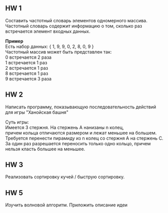 <h2>HW 1</h2>
<p>
    Составить частотный словарь элементов одномерного массива.<br>
    Частотный словарь содержит информацию о том, сколько раз встречается элемент входных данных.
</p>

<p>
    <b>Пример</b><br>
    Есть набор данных: { 1, 9, 9, 0, 2, 8, 0, 9 }<br>
    Частотный массив может быть представлен так:<br>
    0 встречается 2 раза<br>
    1 встречается 1 раз<br>
    2 встречается 1 раз<br>
    8 встречается 1 раз<br>
    9 встречается 3 раза<br>
</p>

<h2>HW 2</h2>
<p>
    Написать программу, показывающую последовательность действий для игры "Ханойская башня"
</p>
<p>
    Суть игры:<br>
    Имеется 3 стержня. На стержень A нанизаны n колец,<br>
    причем кольца отличаются размером и лежат меньшее на большем.
    Требуется перенести пирамиду из n колец со стержня A на стержень C.<br>
    За один раз разрешается переносить только одно кольцо, причем нельзя класть большее на меньшее.
</p>

<h2>HW 3</h2>
<p>Реализовать сортировку кучей / быструю сортировку.</p>

<h2>HW 5</h2>
<p>Изучить волновой алгоритм. Приложить описание идеи</p>
